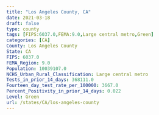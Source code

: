 ```yaml
---
title: "Los Angeles County, CA"
date: 2021-03-18
draft: false
type: county
tags: [FIPS:6037.0,FEMA:9.0,Large central metro,Green]
categories: [CA]
County: Los Angeles County
State: CA
FIPS: 6037.0
FEMA_Region: 9.0
Population: 10039107.0
NCHS_Urban_Rural_Classification: Large central metro
Tests_in_prior_14_days: 368111.0
Fourteen_day_test_rate_per_100000: 3667.0
Percent_Positivity_in_prior_14_days: 0.022
Level: Green
url: /states/CA/los-angeles-county
---
```



